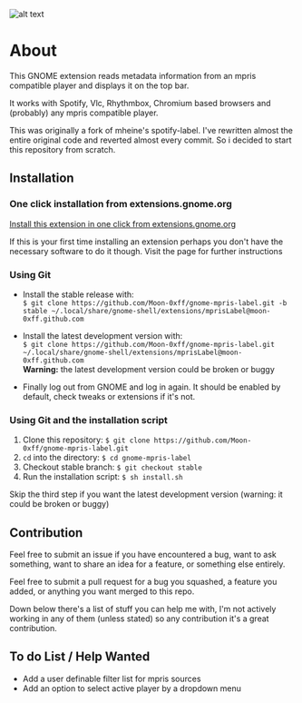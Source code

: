 ![alt text](https://github.com/Moon-0xff/gnome-mpris-label/raw/main/screenshot.png "extension screenshot")

# About
This GNOME extension reads metadata information from an mpris compatible player and displays it on the top bar.

It works with Spotify, Vlc, Rhythmbox, Chromium based browsers and (probably) any mpris compatible player.

This was originally a fork of mheine's spotify-label. I've rewritten almost the entire original code and reverted almost every commit. So i decided to start this repository from scratch.

## Installation

### One click installation from extensions.gnome.org

[Install this extension in one click from extensions.gnome.org](https://extensions.gnome.org/extension/4928/mpris-label)

If this is your first time installing an extension perhaps you don't have the necessary software to do it though. Visit the page for further instructions

### Using Git
* Install the stable release with:  
    `$ git clone https://github.com/Moon-0xff/gnome-mpris-label.git -b stable ~/.local/share/gnome-shell/extensions/mprisLabel@moon-0xff.github.com`

* Install the latest development version with:  
    `$ git clone https://github.com/Moon-0xff/gnome-mpris-label.git ~/.local/share/gnome-shell/extensions/mprisLabel@moon-0xff.github.com`  
    **Warning:** the latest development version could be broken or buggy

* Finally log out from GNOME and log in again. It should be enabled by default, check tweaks or extensions if it's not.

### Using Git and the installation script
1. Clone this repository: `$ git clone https://github.com/Moon-0xff/gnome-mpris-label.git`
2. `cd` into the directory: `$ cd gnome-mpris-label`
3. Checkout stable branch: `$ git checkout stable`
4. Run the installation script: `$ sh install.sh`

Skip the third step if you want the latest development version (warning: it could be broken or buggy)

## Contribution

Feel free to submit an issue if you have encountered a bug, want to ask something, want to share an idea for a feature, or something else entirely.

Feel free to submit a pull request for a bug you squashed, a feature you added, or anything you want merged to this repo.

Down below there's a list of stuff you can help me with, I'm not actively working in any of them (unless stated) so any contribution it's a great contribution.

## To do List / Help Wanted

- Add a user definable filter list for mpris sources
- Add an option to select active player by a dropdown menu
